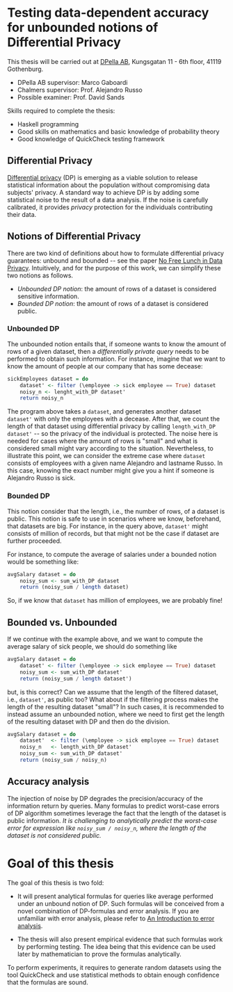# Testing data-dependent accuracy for unbounded notions of Differential Privacy

This thesis will be carried out at [DPella AB](www.dpella.io), Kungsgatan 11 -
6th floor, 41119 Gothenburg.

- DPella AB supervisor: Marco Gaboardi
- Chalmers supervisor: Prof. Alejandro Russo
- Possible examiner: Prof. David Sands

Skills required to complete the thesis:
- Haskell programming
- Good skills on mathematics and basic knowledge of probability theory
- Good knowledge of QuickCheck testing framework

## Differential Privacy

[Differential privacy](https://link.springer.com/chapter/10.1007/11681878_14)
(DP) is emerging as a viable solution to release statistical information about
the population without compromising data subjects' privacy. A standard way to
achieve DP is by adding some statistical noise to the result of a data analysis.
If the noise is carefully calibrated, it provides *privacy* protection for the
individuals contributing their data.

## Notions of Differential Privacy

There are two kind of definitions about how to formulate differential privacy
guarantees: unbound and bounded -- see the paper [No Free Lunch in Data
Privacy](http://www.cse.psu.edu/~duk17/papers/nflprivacy.pdf). Intuitively, and
for the purpose of this work, we can simplify these two notions as follows.

- *Unbounded DP notion*: the amount of rows of a dataset is considered sensitive
  information.
- *Bounded DP notion*: the amount of rows of a dataset is considered public.

### Unbounded DP

The unbounded notion entails that, if someone wants to know the amount of rows
of a given dataset, then a *differentially private query* needs to be performed
to obtain such information. For instance, imagine that we want to know the
amount of people at our company that has some decease:

```haskell
sickEmployees dataset = do
    dataset' <- filter (\employee -> sick employee == True) dataset
    noisy_n <- lenght_with_DP dataset'
    return noisy_n
```

The program above takes a `dataset`, and generates another dataset `dataset'`
with only the employees with a decease. After that, we count the length of that
dataset using differential privacy by calling `length_with_DP dataset'` -- so
the privacy of the individual is protected. The noise here is needed for cases
where the amount of rows is "small" and what is considered small might vary
according to the situation. Nevertheless, to illustrate this point, we can
consider the extreme case where `dataset` consists of employees with a given
name Alejandro and lastname Russo. In this case, knowing the exact number might
give you a hint if someone is Alejandro Russo is sick.

### Bounded DP

This notion consider that the length, i.e., the number of rows, of a dataset is
public. This notion is safe to use in scenarios where we know, beforehand, that
datasets are big. For instance, in the query above, `dataset'` might consists of
million of records, but that might not be the case if dataset are further
proceeded.

For instance, to compute the average of salaries under a bounded notion would be
something like:

```haskell
avgSalary dataset = do
    noisy_sum <- sum_with_DP dataset
    return (noisy_sum / length dataset)
```

So, if we know that `dataset` has million of employees, we are probably fine!

## Bounded vs. Unbounded

If we continue with the example above, and we want to compute the average salary
of sick people, we should do something like

```haskell
avgSalary dataset = do
    dataset' <- filter (\employee -> sick employee == True) dataset
    noisy_sum <- sum_with_DP dataset'
    return (noisy_sum / length dataset')
```

but, is this correct? Can we assume that the length of the filtered dataset,
i.e., `dataset'`, as public too? What about if the filtering process makes the
length of the resulting dataset "small"? In such cases, it is recommended to
instead assume an unbounded notion, where we need to first get the length of the
resulting dataset with DP and then do the division.


```haskell
avgSalary dataset = do
    dataset'  <- filter (\employee -> sick employee == True) dataset
    noisy_n   <- length_with_DP dataset'
    noisy_sum <- sum_with_DP dataset'
    return (noisy_sum / noisy_n)
```

## Accuracy analysis

The injection of noise by DP degrades the precision/accuracy of the information
return by queries. Many formulas to predict worst-case errors of DP algorithm
sometimes leverage the fact that the length of the dataset is public
information. *It is challenging to analytically predict the worst-case error for
expression like `noisy_sum / noisy_n`, where the length of the dataset is not
considered public.*

# Goal of this thesis

The goal of this thesis is two fold:

* It will present analytical formulas for queries like average performed under
an unbound notion of DP. Such formulas will be conceived from a novel
combination of DP-formulas and error analysis. If you are unfamiliar with error
analysis, please refer to [An Introduction to error
analysis](https://www.niser.ac.in/sps/sites/default/files/basic_page/John%20R.%20Taylor%20-%20An%20Introduction%20to%20Error%20Analysis_%20The%20Study%20of%20Uncertainties%20in%20Physical%20Measurements-University%20Science%20Books%20(1997).pdf).

* The thesis will also present empirical evidence that such formulas work by
  performing testing. The idea being that this evidence can be used later by
  mathematician to prove the formulas analytically.

To perform experiments, it requires to generate random datasets using the tool
QuickCheck and use statistical methods to obtain enough confidence that the
formulas are sound.
